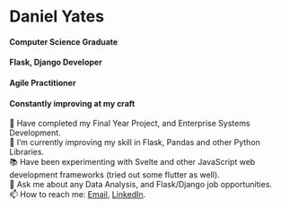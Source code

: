 # Daniel Yates
#### Computer Science Graduate
#### Flask, Django Developer
#### Agile Practitioner
#### Constantly improving at my craft
🔭 Have completed my Final Year Project, and Enterprise Systems Development. </br>
🌱 I’m currently improving my skill in Flask, Pandas and other Python Libraries. </br>
📚 Have been experimenting with Svelte and other JavaScript web development frameworks (tried out some flutter as well). </br> 
💬 Ask me about any Data Analysis, and Flask/Django job opportunities. </br>
📫 How to reach me: [Email](mailto:danyates1997@gmail.com), [LinkedIn](https://www.linkedin.com/in/yatesytea/). </br>
